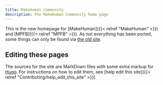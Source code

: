 ```yaml
---
title: MakeHuman Community
description: The MakeHuman Community home page
---
```


This is the new homepage for [MakeHuman]({{< relref "MakeHuman" >}}) and [MPFB]({{< relref "MPFB" >}}).
As not everything has been ported, some things can only be found via [the old site](http://www.makehumancommunity.org/).

## Editing these pages

The sources for the site are MarkDown files with some extra markup for [Hugo](https://gohugo.io/). For
instructions on how to edit them, see [help edit this site]({{< relref "Contributing/help_edit_this_site" >}})
